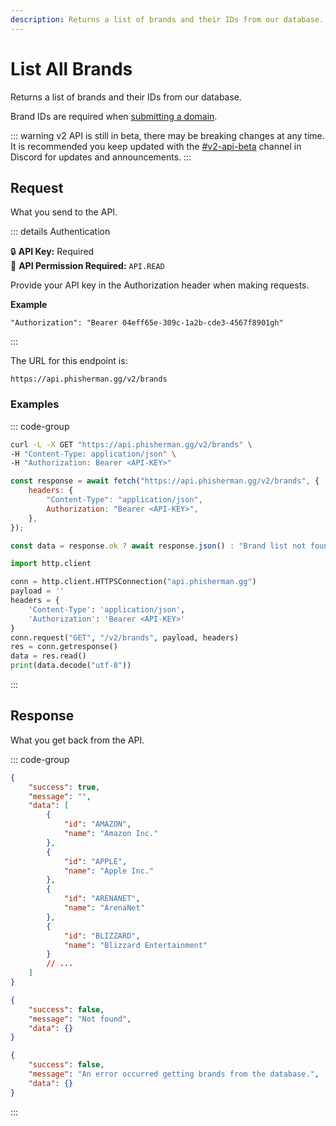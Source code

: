 ```yaml
---
description: Returns a list of brands and their IDs from our database.
---
```


# List All Brands <Badge type="tip" text="GET" />

Returns a list of brands and their IDs from our database.

Brand IDs are required when [submitting a domain](/api/v2/domains/submit-domain).

::: warning
v2 API is still in beta, there may be breaking changes at any time. It is recommended you keep updated with the [#v2-api-beta](https://discord.com/channels/878130674844979210/904090622208663632) channel in Discord for updates and announcements.
:::

## Request

What you send to the API.

::: details Authentication

:lock: **API Key:** Required  
:key: **API Permission Required:** `API.READ`

Provide your API key in the Authorization header when making requests.

**Example**

```
"Authorization": "Bearer 04eff65e-309c-1a2b-cde3-4567f8901gh"
```

:::

The URL for this endpoint is:

```
https://api.phisherman.gg/v2/brands
```

### Examples

::: code-group

```sh [CURL]
curl -L -X GET "https://api.phisherman.gg/v2/brands" \
-H "Content-Type: application/json" \
-H "Authorization: Bearer <API-KEY>"

```

```js [JavaScript]
const response = await fetch("https://api.phisherman.gg/v2/brands", {
	headers: {
		"Content-Type": "application/json",
		Authorization: "Bearer <API-KEY>",
	},
});

const data = response.ok ? await response.json() : "Brand list not found or an error occurred.";
```

```py [Python]
import http.client

conn = http.client.HTTPSConnection("api.phisherman.gg")
payload = ''
headers = {
	'Content-Type': 'application/json',
	'Authorization': 'Bearer <API-KEY>'
}
conn.request("GET", "/v2/brands", payload, headers)
res = conn.getresponse()
data = res.read()
print(data.decode("utf-8"))


```

:::

## Response

What you get back from the API.

::: code-group

```json [HTTP 200]
{
	"success": true,
	"message": "",
	"data": [
		{
			"id": "AMAZON",
			"name": "Amazon Inc."
		},
		{
			"id": "APPLE",
			"name": "Apple Inc."
		},
		{
			"id": "ARENANET",
			"name": "ArenaNet"
		},
		{
			"id": "BLIZZARD",
			"name": "Blizzard Entertainment"
		}
		// ...
	]
}
```

```json [HTTP 404]
{
	"success": false,
	"message": "Not found",
	"data": {}
}
```

```json [HTTP 500]
{
	"success": false,
	"message": "An error occurred getting brands from the database.",
	"data": {}
}
```

:::
